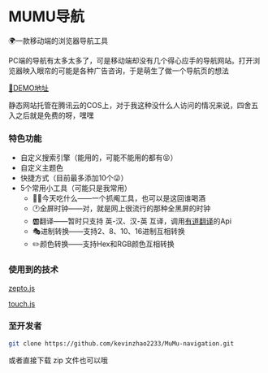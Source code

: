 # MUMU导航

:earth_africa:一款移动端的浏览器导航工具

PC端的导航有太多太多了，可是移动端却没有几个得心应手的导航网站。打开浏览器映入眼帘的可能是各种广告咨询，于是萌生了做一个导航页的想法

[:chestnut:DEMO地址](https://nav-1259075300.cos-website.ap-chengdu.myqcloud.com)

静态网站托管在腾讯云的COS上，对于我这种没什么人访问的情况来说，四舍五入之后就是免费的呀，嘿嘿

### 特色功能

- 自定义搜索引擎（能用的，可能不能用的都有:stuck_out_tongue_closed_eyes:）
- 自定义主题色
- 快捷方式（目前最多添加10个:stuck_out_tongue_winking_eye:）
- 5个常用小工具（可能只是我常用）
  - :bread::spaghetti:今天吃什么——一个抓阄工具，也可以是这回谁喝酒
  - :clock1:全屏时钟——对，就是网上很流行的那种全黑屏的时钟
  - :ab:翻译——暂时只支持 英-汉、汉-英 互译，调用[有道翻译](http://ai.youdao.com/?keyfrom=fanyi-new-nav)的Api
  - :performing_arts:进制转换——支持2、8、10、16进制互相转换
  - :pencil2:颜色转换——支持Hex和RGB颜色互相转换

### 使用到的技术

[zepto.js](https://zeptojs.com/)

[touch.js](https://allcky.github.io/touchjs/)

### 至开发者

```bash
git clone https://github.com/kevinzhao2233/MuMu-navigation.git
```

或者直接下载 zip 文件也可以哦